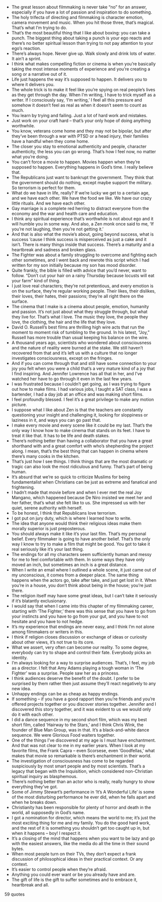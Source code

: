  - The great lesson about filmmaking is never take “no” for an answer, especially if you have a lot of passion and inspiration to do something.
 - The holy trifecta of directing and filmmaking is character emotion, camera movement and music. When you hit those three, that’s magical. That’s what I’m trying to do.
 - That’s the most beautiful thing that I like about boxing: you can take a punch. The biggest thing about taking a punch is your ego reacts and there’s no better spiritual lesson than trying to not pay attention to your ego’s reaction.
 - There’s always hope. Never give up. Walk slowly and drink lots of water. It ain’t a sprint.
 - I think what makes compelling fiction or cinema is when you’re basically taking the most intense moments of experience and you’re creating a song or a narrative out of it.
 - Life just happens the way it’s supposed to happen. It delivers you to where it delivers you.
 - The whole trick is to make it feel like you’re spying on real people’s lives as they get through the day. When I’m writing, I have to trick myself as a writer. If I consciously say, ‘I’m writing,’ I feel all this pressure and somehow it doesn’t feel as real as when it doesn’t seem to count as much.
 - You learn by trying and failing. Just a lot of hard work and mistakes.
 - Just work on your craft hard – that’s your only hope of doing anything worthwhile.
 - You know, veterans come home and they may not be bipolar, but after they’ve been through a war with PTSD or a head injury, their families have a handful when they come home.
 - The closer you stay to emotional authenticity and people, character authenticity, the less you can go wrong. That’s how I feel now, no matter what you’re doing.
 - You can’t force a movie to happen. Movies happen when they’re supposed to happen. Everything happens in God’s time. I really believe that.
 - The Republicans just want to bankrupt the government. They think that the government should do nothing, except maybe support the military. So terrorism is perfect for them.
 - What do we have in life, really? If we’re lucky we get to a certain age, and we have each other. We have the food we like. We have our crazy little rituals. And we have each other.
 - Gay marriage is a complete red herring to distract everyone from the economy and the war and health care and education.
 - I think any spiritual experience that’s worthwhile is not about ego and it will humble you in some way. And also, a Zen monk once said to me, ‘If you’re not laughing, then you’re not getting it.’
 - And that is also what the movie’s about, going beyond success, what is success ’cause I think success is misperceived as just a cake and it isn’t. There is many things inside that success. There’s a maturity and a heartbreak and sadness and broken glass.
 - The Fighter was about a family struggling to overcome and fighting each other sometimes, and I went back and rewrote this script which I had written for my son initially because my son has mood disorder.
 - Quite frankly, the bible is filled with advice that you’d never, want to follow. “Don’t cut your hair on a rainy Thursday because locusts will eat your farm” kind of thing.
 - I just love real characters; they’re not pretentious, and every emotion is on the surface, they’re regular working people. Their likes, their dislikes, their loves, their hates, their passions; they’re all right there on the surface.
 - The cinema that I make is a cinema about people, emotion, humanity and passion. It’s not just about what they struggle through, but what they live for. That’s what I love. The music they love, the people they love, the clothing, the hair and the life that they love.
 - David O. Russell’s best films are thrilling high wire acts that run the moment to moment risk of tumbling to the ground. In his latest, “Joy,” Russell has more trouble than usual keeping his balance on the wire.
 - A thousand years ago, scientists who wondered about consciousness and the nature of reality were burned at the stake. We still haven’t recovered from that and it’s left us with a culture that no longer investigates consciousness, except on the fringes.
 - And if you can come through that and still have some connection to your joy you felt when you were a child that’s a very mature kind of a joy that I find inspiring. And Jennifer Lowrence has all that in her, and I’ve watched her have to go through it even in the last few years.
 - I was frustrated because I couldn’t get going, as I was trying to figure out how to make films. I had various jobs, I taught a SAT class, I was a bartender, I had a day job at an office and was making short films.
 - I feel profoundly blessed. I feel it’s a great privilege to make any motion picture.
 - I suppose what I like about Zen is that the teachers are constantly questioning your insight and challenging it, looking for sloppiness or laziness in it, and ways you can go past that.
 - I make every movie and every scene like it could be my last. That’s the only way I know how to make cinema that stands on its feet. I have to treat it like that. It has to be life and death stakes.
 - There’s nothing better than having a collaborator that you have a great shorthand with and a great comfort with who’s shepherding the project along. I mean, that’s the best thing that can happen in cinema where there’s many cooks in the kitchen.
 - That’s just how I see things. I think things that are the most dramatic or tragic can also look the most ridiculous and funny. That’s part of being human.
 - It’s absurd that we’re so quick to criticize Muslims for being fundamentalist when Christians can be just as extreme and fanatical and frightening.
 - I hadn’t made that movie before and when I ever met the real Joy Mangano, which happened because De Niro insisted we meet her and her father, that’s what she felt like to us. She impressed us with her quiet, serene authority with herself.
 - To be honest, I think that Republicans love terrorism.
 - I got put on jury duty, which is where I learned how to write.
 - The idea that anyone would think their religious ideas make them morally superior is just preposterous.
 - You should always make it like it’s your last film. That’s my personal belief. Every filmmaker is going to have another belief. That’s the only way I know to try to make a film that might be good. You got to take it real seriously like it’s your last thing.
 - The endings for all my characters seem sufficiently human and messy for me to feel comfortable with them. In some ways they have only moved an inch, but sometimes an inch is a great distance.
 - When I write an email where I outlined a whole scene, it just came out of my unconscious, it comes from a deeper place. The same thing happens when the actors go, take after take, and just get lost in it. When you’re in a house, you don’t think about being in the house; you’re just there.
 - The religion itself may have some great ideas, but I can’t take it seriously if it’s blatantly exclusionary.
 - I would say that when I came into this chapter of my filmmaking career, starting with ‘The Fighter,’ there was this sense that you have to go from your instincts and you have to go from your gut, and you have to not hesitate and you have to not hedge.
 - It’s my experience that endings are never easy, and I think I’m not alone among filmmakers or writers in this.
 - I think if religion closes discussion or exchange of ideas or curiosity about other views, it’s not true to its core.
 - What we assert, very often can become our reality. To some degree, everybody can try to shape and control their fate. Everybody picks an identity.
 - I’m always looking for a way to surprise audiences. That’s, I feel, my job as a director. I felt that Amy Adams playing a tough woman in ‘The Fighter’ was a surprise. People saw her as a princess.
 - I think audiences deserve the benefit of the doubt. I prefer to be surprised by them rather then just assume they’ll react negatively to any new idea.
 - Unhappy endings can be as cheap as happy endings.
 - If something – if you have a good rapport then you’re friends and you’re offered projects together or you discover stories together. Jennifer and I discovered this story together, and it was evident to us we would only do it with each other.
 - I did a dance sequence in my second short film, which was my best short film, called ‘Hairway to the Stars,’ and I think Chris Wink, the founder of Blue Man Group, was in that. It’s a black-and-white dance sequence. We were Glorious Food waiters together.
 - One of the things I’ve discovered at my age is I must have enchantment. And that was not clear to me in my earlier years. When I look at my favorite films, the Frank Capra – even Scorsese, even ‘Goodfellas,’ what makes that movie so remarkable is there’s enchantment in their world.
 - The investigation of consciousness has come to be regarded suspiciously by most smart people and by most scientists. That’s a legacy that began with the Inquisition, which considered non-Christian spiritual inquiry as blasphemous.
 - There’s nothing better than an actor who is really, really hungry to show everything they’ve got.
 - Some of Jimmy Stewart’s performance in ‘It’s A Wonderful Life’ is some of the most disturbing performance he ever did, when he falls apart and when he breaks down.
 - Christianity has been responsible for plenty of horror and death in the world, all supposedly in God’s name.
 - I got a nomination for director, which means the world to me; it’s just the most exciting thing for me and my family. You do the good hard work, and the rest of it is something you shouldn’t get too caught up in, but when it happens – boy! I respect it.
 - It’s a closing of the mind that happens when you want to be lazy and go with the easiest answers, like the media do all the time in their sound bytes.
 - When most people turn on their TVs, they don’t expect a frank discussion of philosophical ideas in their practical context. Or any context.
 - It’s easier to control people when they’re afraid.
 - Anything you could ever want or be you already have and are.
 - The gift of life is the gift to suffer sometimes and to embrace it, heartbreak and all.

59 quotes
